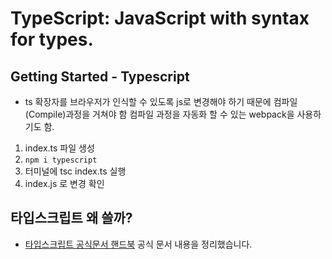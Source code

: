 # TypeScript: JavaScript with syntax for types.

## Getting Started - Typescript

- ts 확장자를 브라우저가 인식할 수 있도록 js로 변경해야 하기 때문에 컴파일(Compile)과정을 거쳐야 함 컴파일 과정을 자동화 할 수 있는 webpack을 사용하기도 함.

1. index.ts 파일 생성
2. `npm i typescript`
3. 터미널에 tsc index.ts 실행
4. index.js 로 변경 확인

## 타입스크립트 왜 쓸까?

- [타입스크립트 공식문서 핸드북](https://www.typescriptlang.org/docs/handbook/2/basic-types.html) 공식 문서 내용을 정리했습니다.
